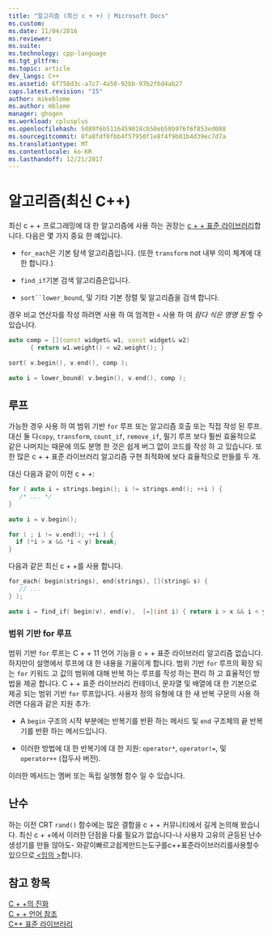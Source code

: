```yaml
---
title: "알고리즘 (최신 c + +) | Microsoft Docs"
ms.custom: 
ms.date: 11/04/2016
ms.reviewer: 
ms.suite: 
ms.technology: cpp-language
ms.tgt_pltfrm: 
ms.topic: article
dev_langs: C++
ms.assetid: 6f758d3c-a7c7-4a50-92bb-97b2f6d4ab27
caps.latest.revision: "15"
author: mikeblome
ms.author: mblome
manager: ghogen
ms.workload: cplusplus
ms.openlocfilehash: 5d89f6b5116459018cb50eb58b976f6f853ed088
ms.sourcegitcommit: 8fa8fdf0fbb4f57950f1e8f4f9b81b4d39ec7d7a
ms.translationtype: MT
ms.contentlocale: ko-KR
ms.lasthandoff: 12/21/2017
---
```

# <a name="algorithms-modern-c"></a>알고리즘(최신 C++)
최신 c + + 프로그래밍에 대 한 알고리즘에 사용 하는 권장는 [c + + 표준 라이브러리](../standard-library/cpp-standard-library-reference.md)합니다. 다음은 몇 가지 중요 한 예입니다.  
  
-   `for_each`은 기본 탐색 알고리즘입니다. (또한 `transform` not 내부 의미 체계에 대 한 합니다.)  
  
-   `find_if`기본 검색 알고리즘은입니다.  
  
-   `sort``lower_bound`, 및 기타 기본 정렬 및 알고리즘을 검색 합니다.  
  
 경우 비교 연산자를 작성 하려면 사용 하 여 엄격한 `<` 사용 하 여 *람다 식은 명명 된* 할 수 있습니다.  
  
```cpp  
auto comp = [](const widget& w1, const widget& w2)  
      { return w1.weight() < w2.weight(); }  
  
sort( v.begin(), v.end(), comp );  
  
auto i = lower_bound( v.begin(), v.end(), comp );  
```  
  
## <a name="loops"></a>루프  
 가능한 경우 사용 하 여 범위 기반 `for` 루프 또는 알고리즘 호출 또는 직접 작성 된 루프. 대신 둘 다`copy`, `transform`, `count_if`, `remove_if`, 필기 루프 보다 훨씬 효율적으로 같은 나머지는 때문에 의도 분명 한 것은 쉽게 버그 없이 코드를 작성 하 고 있습니다. 또한 많은 c + + 표준 라이브러리 알고리즘 구현 최적화에 보다 효율적으로 만들를 두 개.  
  
 대신 다음과 같이 이전 c + +:  
  
```cpp  
for ( auto i = strings.begin(); i != strings.end(); ++i ) {  
   /* ... */  
}  
  
auto i = v.begin();  
  
for ( ; i != v.end(); ++i ) {  
  if (*i > x && *i < y) break;  
}  
```  
  
 다음과 같은 최신 c + +를 사용 합니다.  
  
```cpp  
for_each( begin(strings), end(strings), [](string& s) {  
   // ...  
} );  
  
auto i = find_if( begin(v), end(v),  [=](int i) { return i > x && i < y; } );  
```  
  
### <a name="range-based-for-loops"></a>범위 기반 for 루프  
 범위 기반 `for` 루프는 C + + 11 언어 기능을 c + + 표준 라이브러리 알고리즘 없습니다. 하지만이 설명에서 루프에 대 한 내용을 기울이게 합니다. 범위 기반 `for` 루프의 확장 되는 `for` 키워드 고 값의 범위에 대해 반복 하는 루프를 작성 하는 편리 하 고 효율적인 방법을 제공 합니다. C + + 표준 라이브러리 컨테이너, 문자열 및 배열에 대 한 기본으로 제공 되는 범위 기반 `for` 루프입니다. 사용자 정의 유형에 대 한 새 반복 구문의 사용 하려면 다음과 같은 지원 추가:  
  
-   A `begin` 구조의 시작 부분에는 반복기를 반환 하는 메서드 및 `end` 구조체의 끝 반복기를 반환 하는 메서드입니다.  
  
-   이러한 방법에 대 한 반복기에 대 한 지원: `operator*`, `operator!=`, 및 `operator++` (접두사 버전).  
  
 이러한 메서드는 멤버 또는 독립 실행형 함수 일 수 있습니다.  
  
## <a name="random-numbers"></a>난수  
 하는 이전 CRT `rand()` 함수에는 많은 결함을 c + + 커뮤니티에서 길게 논의해 왔습니다. 최신 c + +에서 이러한 단점을 다룰 필요가 없습니다-나 사용자 고유의 균등된 난수 생성기를 만들 않아도- 와같이빠르고쉽게만드는도구를c++표준라이브러리를사용할수있으므로[ \<임의 >](../standard-library/random.md)합니다.  
  
## <a name="see-also"></a>참고 항목  
 [C + +의 진화](../cpp/welcome-back-to-cpp-modern-cpp.md)   
 [C + + 언어 참조](../cpp/cpp-language-reference.md)   
 [C++ 표준 라이브러리](../standard-library/cpp-standard-library-reference.md)